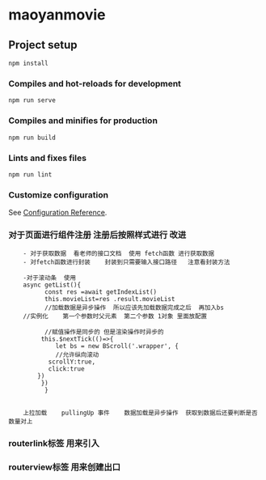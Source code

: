 # maoyanmovie

## Project setup
```
npm install
```

### Compiles and hot-reloads for development
```
npm run serve
```

### Compiles and minifies for production
```
npm run build
```

### Lints and fixes files
```
npm run lint
```

### Customize configuration
See [Configuration Reference](https://cli.vuejs.org/config/).


###  对于页面进行组件注册 注册后按照样式进行  改进  
```
    - 对于获取数据  看老师的接口文档  使用 fetch函数 进行获取数据  
    - 对fetch函数进行封装    封装到只需要输入接口路径   注意看封装方法 
```
```
    -对于滚动条  使用  
    async getList(){
          const res =await getIndexList()
          this.movieList=res .result.movieList
          //加载数据是异步操作  所以应该先加载数据完成之后  再加入bs
    //实例化    第一个参数时父元素  第二个参数 1对象 里面放配置

          //赋值操作是同步的 但是渲染操作时异步的    
         this.$nextTick(()=>{
             let bs = new BScroll('.wrapper', {
             //允许纵向滚动
           scrollY:true,
           click:true
        })
         })
          }
          
```

```
    上拉加载    pullingUp 事件    数据加载是异步操作  获取到数据后还要判断是否数量对上    
```
### routerlink标签  用来引入   
### routerview标签  用来创建出口 
